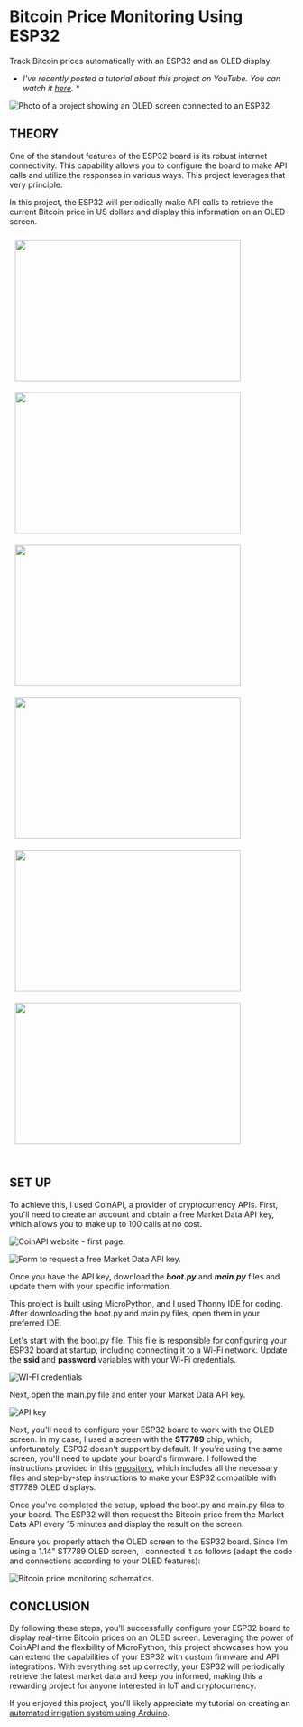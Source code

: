 # Bitcoin Price Monitoring Using ESP32

Track Bitcoin prices automatically with an ESP32 and an OLED display.
* *I've recently posted a tutorial about this project on YouTube. You can watch it [here](https://www.youtube.com/@lucasfernandochannel).* *

![Photo of a project showing an OLED screen connected to an ESP32.](https://github.com/lucasfernandoprojects/esp32-bitcoin-price-monitoring/blob/main/photos/3.jpg)

## THEORY

One of the standout features of the ESP32 board is its robust internet connectivity. This capability allows you to configure the board to make API calls and utilize the responses in various ways. This project leverages that very principle.

In this project, the ESP32 will periodically make API calls to retrieve the current Bitcoin price in US dollars and display this information on an OLED screen.

<div style="display: flex; flex-wrap: wrap;">
    <img src="https://github.com/lucasfernandoprojects/esp32-bitcoin-price-monitoring/blob/main/photos/1.jpg" width="400" height="250" style="margin: 10px;">
    <img src="https://github.com/lucasfernandoprojects/esp32-bitcoin-price-monitoring/blob/main/photos/2.jpg" width="400" height="250" style="margin: 10px;">
    <img src="https://github.com/lucasfernandoprojects/esp32-bitcoin-price-monitoring/blob/main/photos/4.jpg" width="400" height="250" style="margin: 10px;">
    <img src="https://github.com/lucasfernandoprojects/esp32-bitcoin-price-monitoring/blob/main/photos/5.jpg" width="400" height="250" style="margin: 10px;">
    <img src="https://github.com/lucasfernandoprojects/esp32-bitcoin-price-monitoring/blob/main/photos/6.jpg" width="400" height="250" style="margin: 10px;">
    <img src="https://github.com/lucasfernandoprojects/esp32-bitcoin-price-monitoring/blob/main/photos/7.jpg" width="400" height="250" style="margin: 10px;">
</div>
</br>

## SET UP

To achieve this, I used CoinAPI, a provider of cryptocurrency APIs. First, you'll need to create an account and obtain a free Market Data API key, which allows you to make up to 100 calls at no cost.

![CoinAPI website - first page.](https://github.com/lucasfernandoprojects/esp32-bitcoin-price-monitoring/blob/main/photos/coin-api-1.png)

![Form to request a free Market Data API key.](https://github.com/lucasfernandoprojects/esp32-bitcoin-price-monitoring/blob/main/photos/coin-api-2.png)

Once you have the API key, download the ***boot.py*** and ***main.py*** files and update them with your specific information.

This project is built using MicroPython, and I used Thonny IDE for coding. After downloading the boot.py and main.py files, open them in your preferred IDE.

Let's start with the boot.py file. This file is responsible for configuring your ESP32 board at startup, including connecting it to a Wi-Fi network. Update the **ssid** and **password** variables with your Wi-Fi credentials.

![WI-FI credentials](https://github.com/lucasfernandoprojects/esp32-bitcoin-price-monitoring/blob/main/photos/api-key.png)

Next, open the main.py file and enter your Market Data API key.

![API key](https://github.com/lucasfernandoprojects/esp32-bitcoin-price-monitoring/blob/main/photos/wifi-credentials.png)

Next, you'll need to configure your ESP32 board to work with the OLED screen. In my case, I used a screen with the **ST7789** chip, which, unfortunately, ESP32 doesn't support by default. If you're using the same screen, you'll need to update your board's firmware. I followed the instructions provided in this [repository](https://github.com/russhughes/st7789_mpy/tree/master?tab=readme-ov-file), which includes all the necessary files and step-by-step instructions to make your ESP32 compatible with ST7789 OLED displays.

Once you've completed the setup, upload the boot.py and main.py files to your board. The ESP32 will then request the Bitcoin price from the Market Data API every 15 minutes and display the result on the screen.

Ensure you properly attach the OLED screen to the ESP32 board. Since I’m using a 1.14" ST7789 OLED screen, I connected it as follows (adapt the code and connections according to your OLED features):

![Bitcoin price monitoring schematics.](https://github.com/lucasfernandoprojects/esp32-bitcoin-price-monitoring/blob/main/photos/bitcoin-price-monitoring-schematics.png)

## CONCLUSION

By following these steps, you’ll successfully configure your ESP32 board to display real-time Bitcoin prices on an OLED screen. Leveraging the power of CoinAPI and the flexibility of MicroPython, this project showcases how you can extend the capabilities of your ESP32 with custom firmware and API integrations. With everything set up correctly, your ESP32 will periodically retrieve the latest market data and keep you informed, making this a rewarding project for anyone interested in IoT and cryptocurrency.

If you enjoyed this project, you'll likely appreciate my tutorial on creating an [automated irrigation system using Arduino](https://github.com/lucasfernandoprojects/arduino-soil-moisture-monitoring).
